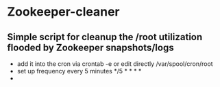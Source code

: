 # Zookeeper-cleaner
## Simple script for cleanup the /root utilization flooded by Zookeeper  snapshots/logs

- add it into the cron via crontab -e or edit directly /var/spool/cron/root
- set up frequency every 5 minutes */5 * * * *
- 
